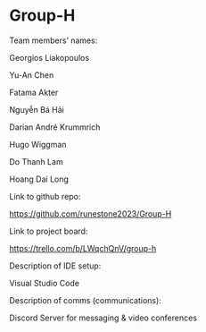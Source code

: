 # Group-H

Team members’ names: 


Georgios Liakopoulos

Yu-An Chen

Fatama Akter

Nguyễn Bá Hải

Darian André Krummrich

Hugo Wiggman

Do Thanh Lam

Hoang Dai Long



Link to github repo:


https://github.com/runestone2023/Group-H



Link to project board:


https://trello.com/b/LWqchQnV/group-h


Description of IDE setup:

Visual Studio Code


Description of comms (communications):

Discord Server for messaging & video conferences
